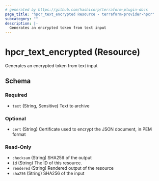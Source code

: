 ```yaml
---
# generated by https://github.com/hashicorp/terraform-plugin-docs
page_title: "hpcr_text_encrypted Resource - terraform-provider-hpcr"
subcategory: ""
description: |-
  Generates an encrypted token from text input
---
```


# hpcr_text_encrypted (Resource)

Generates an encrypted token from text input



<!-- schema generated by tfplugindocs -->
## Schema

### Required

- `text` (String, Sensitive) Text to archive

### Optional

- `cert` (String) Certificate used to encrypt the JSON document, in PEM format

### Read-Only

- `checksum` (String) SHA256 of the output
- `id` (String) The ID of this resource.
- `rendered` (String) Rendered output of the resource
- `sha256` (String) SHA256 of the input
